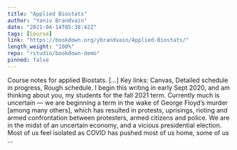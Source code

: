 ```yaml
---
title: "Applied Biostats"
author: "Yaniv Brandvain"
date: "2021-04-14T05:38:42Z"
tags: [Course]
link: "https://bookdown.org/ybrandvain/Applied-Biostats/"
length_weight: "100%"
repo: "rstudio/bookdown-demo"
pinned: false
---
```


Course notes for applied Biostats. [...] Key links: Canvas, Detailed schedule in progress, Rough schedule. I begin this writing in early Sept 2020, and am thinking about you, my students for the fall 2021 term. Currently much is uncertain — we are beginning a term in the wake of George Floyd’s murder [among many others], which has resulted in protests, uprisings, rioting and armed confrontation between protesters, armed citizens and police. We are in the midst of an uncertain economy, and a vicious presidential election. Most of us feel isolated as COVID has pushed most of us home, some of us  ...
